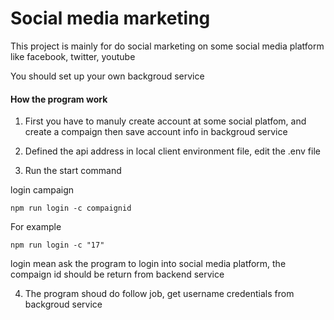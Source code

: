 # Social media marketing

This project is mainly for do social marketing on some social media platform like facebook, twitter, youtube

You should set up your own backgroud service

#### How the program work

1. First you have to manuly create account at some social platfom, and create a compaign then save account info in backgroud service

2. Defined the api address in local client environment file, edit the .env file

3. Run the start command

login campaign
```
npm run login -c compaignid
```

For example
```
npm run login -c "17"
```
login mean ask the program to login into social media platform, the compaign id should be return from backend service


4. The program shoud do follow job, get username credentials from backgroud service




